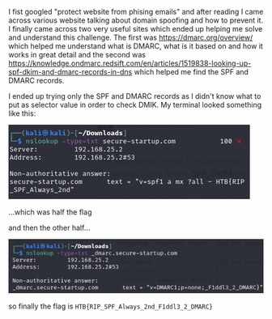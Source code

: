 I fist googled "protect website from phising emails" and after reading I came across various website talking about domain spoofing and how to prevent it. I finally came 
across two very useful sites which ended up helping me solve and understand this challenge. The first was  https://dmarc.org/overview/ which helped me understand what is 
DMARC, what is it based on and how it works in great detail and the second was https://knowledge.ondmarc.redsift.com/en/articles/1519838-looking-up-spf-dkim-and-dmarc-records-in-dns 
which helped me find the SPF and DMARC records. 

I ended up trying only the SPF and DMARC records as I didn't know what to put as selector value in order to check DMIK. My terminal looked something like this: 



![](images/2ndhalf.png)

...which was half the flag 

and then the other half...

![](images/1sthalf.png)


so finally the flag is `HTB{RIP_SPF_Always_2nd_F1ddl3_2_DMARC}`
